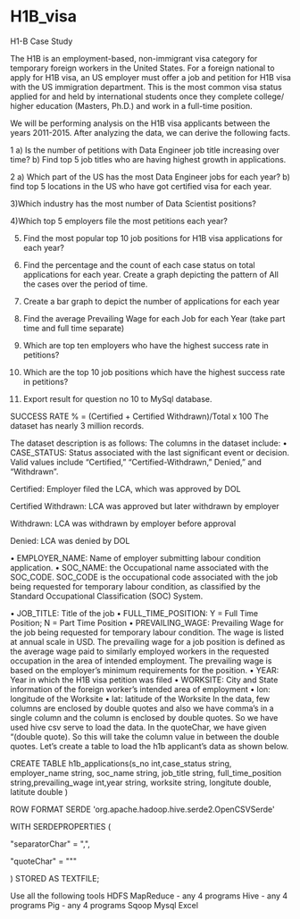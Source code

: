 # H1B_visa
H1-B Case Study

The H1B is an employment-based, non-immigrant visa category for temporary foreign workers in the United States. For a foreign national to apply for H1B visa, an US employer must offer a job and petition for H1B visa with the US immigration department. This is the most common visa status applied for and held by international students once they complete college/ higher education (Masters, Ph.D.) and work in a full-time position.

We will be performing analysis on the H1B visa applicants between the years 2011-2015. After analyzing the data, we can derive the following facts.

1 a) Is the number of petitions with Data Engineer job title increasing over time?
   b) Find top 5 job titles who are having highest growth in applications.

2 a) Which part of the US has the most Data Engineer jobs for each year?
   b) find top 5 locations in the US who have got certified visa for each year.

3)Which industry has the most number of Data Scientist positions?

4)Which top 5 employers file the most petitions each year?

5) Find the most popular top 10 job positions for H1B visa applications for each year?

6) Find the percentage and the count of each case status on total applications for each year. Create a graph depicting the pattern of All the cases over the period of time.

7) Create a bar graph to depict the number of applications for each year

8) Find the average Prevailing Wage for each Job for each Year (take part time and full time separate)

9) Which are top ten employers who have the highest success rate in petitions?

10) Which are the top 10 job positions which have the highest success rate in petitions?

11) Export result for question no 10 to MySql database.


SUCCESS RATE % = (Certified + Certified Withdrawn)/Total x 100
The dataset has nearly 3 million records. 

The dataset description is as follows:
The columns in the dataset include:
•	CASE_STATUS: Status associated with the last significant event or decision. Valid values include “Certified,” “Certified-Withdrawn,” Denied,” and “Withdrawn”.

Certified: Employer filed the LCA, which was approved by DOL

Certified Withdrawn: LCA was approved but later withdrawn by employer

Withdrawn: LCA was withdrawn by employer before approval

Denied: LCA was denied by DOL

•	EMPLOYER_NAME: Name of employer submitting labour condition application.
•	SOC_NAME: the Occupational name associated with the SOC_CODE. SOC_CODE is the occupational code associated with the job being requested for temporary labour condition, as classified by the Standard Occupational Classification (SOC) System.

•	JOB_TITLE: Title of the job
•	FULL_TIME_POSITION: Y = Full Time Position; N = Part Time Position
•	PREVAILING_WAGE: Prevailing Wage for the job being requested for temporary labour condition. The wage is listed at annual scale in USD. The prevailing wage for a job position is defined as the average wage paid to similarly employed workers in the requested occupation in the area of intended employment. The prevailing wage is based on the employer’s minimum requirements for the position.
•	YEAR: Year in which the H1B visa petition was filed
•	WORKSITE: City and State information of the foreign worker’s intended area of employment
•	lon: longitude of the Worksite
•	lat: latitude of the Worksite
In the data, few columns are enclosed by double quotes and also we have comma’s in a single column and the column is enclosed by double quotes. So we have used hive csv serve to load the data. In the quoteChar, we have given “(double quote). So this will take the column value in between the double quotes.
Let’s create a table to load the h1b applicant’s data as shown below.

CREATE TABLE h1b_applications(s_no int,case_status string, employer_name string, soc_name string, job_title string, full_time_position string,prevailing_wage int,year string, worksite string, longitute double, latitute double )
 
ROW FORMAT SERDE 'org.apache.hadoop.hive.serde2.OpenCSVSerde'
 
WITH SERDEPROPERTIES (
 
"separatorChar" = ",",
 
"quoteChar" = "\""
 
) STORED AS TEXTFILE;


Use all the following tools
HDFS
MapReduce - any 4 programs
Hive - any 4 programs
Pig - any 4 programs
Sqoop
Mysql
Excel


